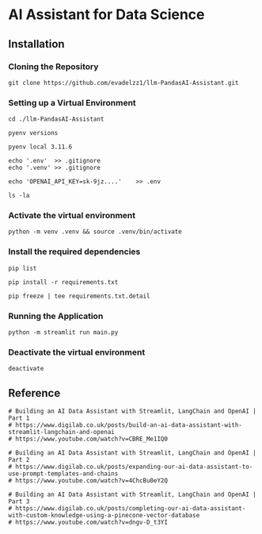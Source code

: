 # AI Assistant for Data Science

## Installation

### Cloning the Repository

    git clone https://github.com/evadelzz1/llm-PandasAI-Assistant.git

### Setting up a Virtual Environment

    cd ./llm-PandasAI-Assistant

    pyenv versions

    pyenv local 3.11.6

    echo '.env'  >> .gitignore
    echo '.venv' >> .gitignore

    echo 'OPENAI_API_KEY=sk-9jz....'    >> .env

    ls -la

### Activate the virtual environment

    python -m venv .venv && source .venv/bin/activate


### Install the required dependencies

    pip list

    pip install -r requirements.txt

    pip freeze | tee requirements.txt.detail

### Running the Application

    python -m streamlit run main.py

### Deactivate the virtual environment

    deactivate



## Reference

    # Building an AI Data Assistant with Streamlit, LangChain and OpenAI | Part 1
    # https://www.digilab.co.uk/posts/build-an-ai-data-assistant-with-streamlit-langchain-and-openai
    # https://www.youtube.com/watch?v=CBRE_Me1IQ0

    # Building an AI Data Assistant with Streamlit, LangChain and OpenAI | Part 2
    # https://www.digilab.co.uk/posts/expanding-our-ai-data-assistant-to-use-prompt-templates-and-chains
    # https://www.youtube.com/watch?v=4ChcBu0eY2Q

    # Building an AI Data Assistant with Streamlit, LangChain and OpenAI | Part 3
    # https://www.digilab.co.uk/posts/completing-our-ai-data-assistant-with-custom-knowledge-using-a-pinecone-vector-database
    # https://www.youtube.com/watch?v=dngv-D_t3YI
